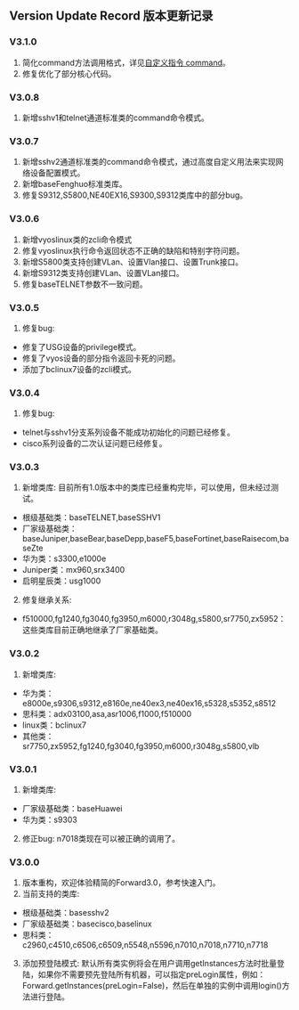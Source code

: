## Version Update Record 版本更新记录
### V3.1.0
1. 简化command方法调用格式，详见[自定义指令 command](/docs/advance/command.md)。
2. 修复优化了部分核心代码。

### V3.0.8
1. 新增sshv1和telnet通道标准类的command命令模式。

### V3.0.7
1. 新增sshv2通道标准类的command命令模式，通过高度自定义用法来实现网络设备配置模式。
2. 新增baseFenghuo标准类库。
3. 修复S9312,S5800,NE40EX16,S9300,S9312类库中的部分bug。

### V3.0.6
1. 新增vyoslinux类的zcli命令模式
2. 修复vyoslinux执行命令返回状态不正确的缺陷和特别字符问题。
3. 新增S5800类支持创建VLan、设置Vlan接口、设置Trunk接口。
4. 新增S9312类支持创建VLan、设置VLan接口。
5. 修复baseTELNET参数不一致问题。

### V3.0.5
1. 修复bug:
 * 修复了USG设备的privilege模式。
 * 修复了vyos设备的部分指令返回卡死的问题。
 * 添加了bclinux7设备的zcli模式。

### V3.0.4
1. 修复bug:
 * telnet与sshv1分支系列设备不能成功初始化的问题已经修复。
 * cisco系列设备的二次认证问题已经修复。

### V3.0.3
1. 新增类库: 目前所有1.0版本中的类库已经重构完毕，可以使用，但未经过测试。
 * 根级基础类：baseTELNET,baseSSHV1
 * 厂家级基础类：baseJuniper,baseBear,baseDepp,baseF5,baseFortinet,baseRaisecom,baseZte
 * 华为类：s3300,e1000e
 * Juniper类：mx960,srx3400
 * 启明星辰类：usg1000
2. 修复继承关系:
 * f510000,fg1240,fg3040,fg3950,m6000,r3048g,s5800,sr7750,zx5952：这些类库目前正确地继承了厂家基础类。

### V3.0.2
1. 新增类库:
 * 华为类：e8000e,s9306,s9312,e8160e,ne40ex3,ne40ex16,s5328,s5352,s8512
 * 思科类：adx03100,asa,asr1006,f1000,f510000
 * linux类：bclinux7
 * 其他类：sr7750,zx5952,fg1240,fg3040,fg3950,m6000,r3048g,s5800,vlb

### V3.0.1
1. 新增类库:
 * 厂家级基础类：baseHuawei
 * 华为类：s9303
2. 修正bug: n7018类现在可以被正确的调用了。

### V3.0.0
1. 版本重构，欢迎体验精简的Forward3.0，参考快速入门。
2. 当前支持的类库:
 * 根级基础类：basesshv2
 * 厂家级基础类：basecisco,baselinux
 * 思科类：c2960,c4510,c6506,c6509,n5548,n5596,n7010,n7018,n7710,n7718
3. 添加预登陆模式: 默认所有类实例将会在用户调用getInstances方法时批量登陆，如果你不需要预先登陆所有机器，可以指定preLogin属性，例如：Forward.getInstances(preLogin=False)，然后在单独的实例中调用login()方法进行登陆。
